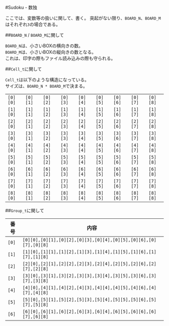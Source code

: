 #Sudoku - 数独

ここでは、変数等の扱いに関して、書く。
突起がない限り、`BOARD_N`、`BOARD_M`はそれぞれ`3`の場合である。

##`BOARD_N` / `BOARD_M`に関して

`BOARD_N`は、小さいBOXの横向きの数。  
`BOARD_M`は、小さいBOXの縦向きの数となる。  
これは、印字の際もファイル読み込みの際も守られる。


##`Cell_t`に関して

`Cell_t`は以下のような構造になっている。  
サイズは、`BOARD_N * BOARD_M`で決まる。

<table>
	<tr>
		<td><code>[0][0]</code></td>
		<td><code>[0][1]</code></td>
		<td><code>[0][2]</code></td>
		<td><code>[0][3]</code></td>
		<td><code>[0][4]</code></td>
		<td><code>[0][5]</code></td>
		<td><code>[0][6]</code></td>
		<td><code>[0][7]</code></td>
		<td><code>[0][8]</code></td>
	</tr>
	<tr>
		<td><code>[1][0]</code></td>
		<td><code>[1][1]</code></td>
		<td><code>[1][2]</code></td>
		<td><code>[1][3]</code></td>
		<td><code>[1][4]</code></td>
		<td><code>[1][5]</code></td>
		<td><code>[1][6]</code></td>
		<td><code>[1][7]</code></td>
		<td><code>[1][8]</code></td>
	</tr>
	<tr>
		<td><code>[2][0]</code></td>
		<td><code>[2][1]</code></td>
		<td><code>[2][2]</code></td>
		<td><code>[2][3]</code></td>
		<td><code>[2][4]</code></td>
		<td><code>[2][5]</code></td>
		<td><code>[2][6]</code></td>
		<td><code>[2][7]</code></td>
		<td><code>[2][8]</code></td>
	</tr>
	<tr>
		<td><code>[3][0]</code></td>
		<td><code>[3][1]</code></td>
		<td><code>[3][2]</code></td>
		<td><code>[3][3]</code></td>
		<td><code>[3][4]</code></td>
		<td><code>[3][5]</code></td>
		<td><code>[3][6]</code></td>
		<td><code>[3][7]</code></td>
		<td><code>[3][8]</code></td>
	</tr>
	<tr>
		<td><code>[4][0]</code></td>
		<td><code>[4][1]</code></td>
		<td><code>[4][2]</code></td>
		<td><code>[4][3]</code></td>
		<td><code>[4][4]</code></td>
		<td><code>[4][5]</code></td>
		<td><code>[4][6]</code></td>
		<td><code>[4][7]</code></td>
		<td><code>[4][8]</code></td>
	</tr>
	<tr>
		<td><code>[5][0]</code></td>
		<td><code>[5][1]</code></td>
		<td><code>[5][2]</code></td>
		<td><code>[5][3]</code></td>
		<td><code>[5][4]</code></td>
		<td><code>[5][5]</code></td>
		<td><code>[5][6]</code></td>
		<td><code>[5][7]</code></td>
		<td><code>[5][8]</code></td>
	</tr>
	<tr>
		<td><code>[6][0]</code></td>
		<td><code>[6][1]</code></td>
		<td><code>[6][2]</code></td>
		<td><code>[6][3]</code></td>
		<td><code>[6][4]</code></td>
		<td><code>[6][5]</code></td>
		<td><code>[6][6]</code></td>
		<td><code>[6][7]</code></td>
		<td><code>[6][8]</code></td>
	</tr>
	<tr>
		<td><code>[7][0]</code></td>
		<td><code>[7][1]</code></td>
		<td><code>[7][2]</code></td>
		<td><code>[7][3]</code></td>
		<td><code>[7][4]</code></td>
		<td><code>[7][5]</code></td>
		<td><code>[7][6]</code></td>
		<td><code>[7][7]</code></td>
		<td><code>[7][8]</code></td>
	</tr>
	<tr>
		<td><code>[8][0]</code></td>
		<td><code>[8][1]</code></td>
		<td><code>[8][2]</code></td>
		<td><code>[8][3]</code></td>
		<td><code>[8][4]</code></td>
		<td><code>[8][5]</code></td>
		<td><code>[8][6]</code></td>
		<td><code>[8][7]</code></td>
		<td><code>[8][8]</code></td>
	</tr>
</table>

##`Group_t`に関して

|番号 |内容                                                            |
|-----|----------------------------------------------------------------|
|`[0]`|`[0][0],[0][1],[0][2],[0][3],[0][4],[0][5],[0][6],[0][7],[0][8]`|
|`[1]`|`[1][0],[1][1],[1][2],[1][3],[1][4],[1][5],[1][6],[1][7],[1][8]`|
|`[2]`|`[2][0],[2][1],[2][2],[2][3],[2][4],[2][5],[2][6],[2][7],[2][8]`|
|`[3]`|`[3][0],[3][1],[3][2],[3][3],[3][4],[3][5],[3][6],[3][7],[3][8]`|
|`[4]`|`[4][0],[4][1],[4][2],[4][3],[4][4],[4][5],[4][6],[4][7],[4][8]`|
|`[5]`|`[5][0],[5][1],[5][2],[5][3],[5][4],[5][5],[5][6],[5][7],[5][8]`|
|`[6]`|`[6][0],[6][1],[6][2],[6][3],[6][4],[6][5],[6][6],[6][7],[6][8]`|